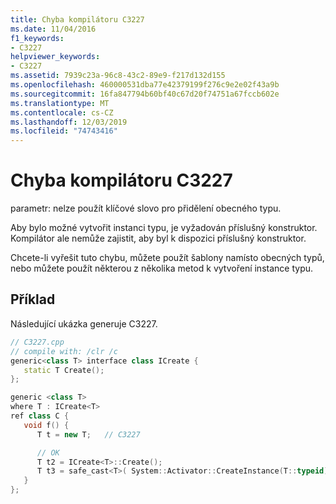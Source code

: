 ```yaml
---
title: Chyba kompilátoru C3227
ms.date: 11/04/2016
f1_keywords:
- C3227
helpviewer_keywords:
- C3227
ms.assetid: 7939c23a-96c8-43c2-89e9-f217d132d155
ms.openlocfilehash: 460000531dba77e42379199f276c9e2e02f43a9b
ms.sourcegitcommit: 16fa847794b60bf40c67d20f74751a67fccb602e
ms.translationtype: MT
ms.contentlocale: cs-CZ
ms.lasthandoff: 12/03/2019
ms.locfileid: "74743416"
---
```

# <a name="compiler-error-c3227"></a>Chyba kompilátoru C3227

parametr: nelze použít klíčové slovo pro přidělení obecného typu.

Aby bylo možné vytvořit instanci typu, je vyžadován příslušný konstruktor. Kompilátor ale nemůže zajistit, aby byl k dispozici příslušný konstruktor.

Chcete-li vyřešit tuto chybu, můžete použít šablony namísto obecných typů, nebo můžete použít některou z několika metod k vytvoření instance typu.

## <a name="example"></a>Příklad

Následující ukázka generuje C3227.

```cpp
// C3227.cpp
// compile with: /clr /c
generic<class T> interface class ICreate {
   static T Create();
};

generic <class T>
where T : ICreate<T>
ref class C {
   void f() {
      T t = new T;   // C3227

      // OK
      T t2 = ICreate<T>::Create();
      T t3 = safe_cast<T>( System::Activator::CreateInstance(T::typeid) );
   }
};
```
